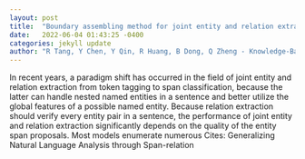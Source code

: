 ```yaml
---
layout: post
title:  "Boundary assembling method for joint entity and relation extraction"
date:   2022-06-04 01:43:25 -0400
categories: jekyll update
author: "R Tang, Y Chen, Y Qin, R Huang, B Dong, Q Zheng - Knowledge-Based Systems, 2022"
---
```

In recent years, a paradigm shift has occurred in the field of joint entity and relation extraction from token tagging to span classification, because the latter can handle nested named entities in a sentence and better utilize the global features of a possible named entity. Because relation extraction should verify every entity pair in a sentence, the performance of joint entity and relation extraction significantly depends on the quality of the entity span proposals. Most models enumerate numerous  Cites: Generalizing Natural Language Analysis through Span-relation